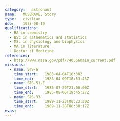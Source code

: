```yaml
---
category:	astronaut
name:	MUSGRAVE, Story 
type:	civilian
dob:	1935-08-19
qualifications:
  - BA in chemistry
  - BSc in mathematics and statistics
  - MSc in physiology and biophysics
  - MA in literature
  - Doctor of Medicine
references:
  - http://www.nasa.gov/pdf/740566main_current.pdf
missions:
  - name: STS-6
    time_start:   1983-04-04T18:30Z
    time_end:     1983-04-09T18:53:43Z
  - name: STS-51-F
    time_start:   1985-07-29T21:00:00Z
    time_end:     1985-08-06T19:45:27Z
  - name: STS-33
    time_start:   1989-11-23T00:23:30Z
    time_end:     1989-11-28T00:30:17Z
evas:
---
```

